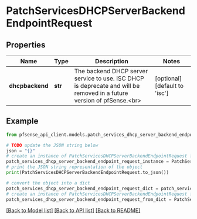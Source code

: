 # PatchServicesDHCPServerBackendEndpointRequest


## Properties

Name | Type | Description | Notes
------------ | ------------- | ------------- | -------------
**dhcpbackend** | **str** | The backend DHCP server service to use. ISC DHCP is deprecate and will be removed in a future version of pfSense.&lt;br&gt; | [optional] [default to 'isc']

## Example

```python
from pfsense_api_client.models.patch_services_dhcp_server_backend_endpoint_request import PatchServicesDHCPServerBackendEndpointRequest

# TODO update the JSON string below
json = "{}"
# create an instance of PatchServicesDHCPServerBackendEndpointRequest from a JSON string
patch_services_dhcp_server_backend_endpoint_request_instance = PatchServicesDHCPServerBackendEndpointRequest.from_json(json)
# print the JSON string representation of the object
print(PatchServicesDHCPServerBackendEndpointRequest.to_json())

# convert the object into a dict
patch_services_dhcp_server_backend_endpoint_request_dict = patch_services_dhcp_server_backend_endpoint_request_instance.to_dict()
# create an instance of PatchServicesDHCPServerBackendEndpointRequest from a dict
patch_services_dhcp_server_backend_endpoint_request_from_dict = PatchServicesDHCPServerBackendEndpointRequest.from_dict(patch_services_dhcp_server_backend_endpoint_request_dict)
```
[[Back to Model list]](../README.md#documentation-for-models) [[Back to API list]](../README.md#documentation-for-api-endpoints) [[Back to README]](../README.md)


